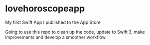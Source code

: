 # lovehoroscopeapp
My first Swift App I published to the App Store

Going to use this repo to clean up the code, update to Swift 3, make improvements and develop a smoother workflow.

